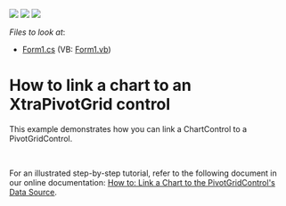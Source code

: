 <!-- default badges list -->
![](https://img.shields.io/endpoint?url=https://codecentral.devexpress.com/api/v1/VersionRange/128575105/15.1.3%2B)
[![](https://img.shields.io/badge/Open_in_DevExpress_Support_Center-FF7200?style=flat-square&logo=DevExpress&logoColor=white)](https://supportcenter.devexpress.com/ticket/details/E4983)
[![](https://img.shields.io/badge/📖_How_to_use_DevExpress_Examples-e9f6fc?style=flat-square)](https://docs.devexpress.com/GeneralInformation/403183)
<!-- default badges end -->
<!-- default file list -->
*Files to look at*:

* [Form1.cs](./CS/Pivot_Chart_1/Form1.cs) (VB: [Form1.vb](./VB/Pivot_Chart_1/Form1.vb))
<!-- default file list end -->
# How to link a chart to an XtraPivotGrid control


<p>This example demonstrates how you can link a ChartControl to a PivotGridControl.</p><br />
<p>For an illustrated step-by-step tutorial, refer to the following document in our online documentation: <a href="http://help.devexpress.com/#WindowsForms/CustomDocument5677"><u>How to: Link a Chart to the PivotGridControl's Data Source</u></a>.</p>

<br/>


